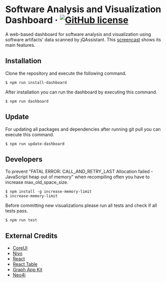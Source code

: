 # Software Analysis and Visualization Dashboard &middot; [![GitHub license](https://img.shields.io/badge/License-Apache%202.0-green.svg)](https://github.com/softvis-research/jqa-dashboard/blob/master/LICENSE) #

A web-based dashboard for software analysis and visualization using software artifacts' data scanned by jQAssistant. This [screencast](https://www.dropbox.com/s/l5cy1h0saj6khp5/Screencast-Software-Visualization-Dashboard-18-06-04.mp4?dl=0) shows its main features.

## Installation ##

Clone the repository and execute the following command.

```
$ npm run install-dashboard
```

After installation you can run the dashboard by executing this command.

```
$ npm run dashboard
```

## Update ##

For updating all packages and dependencies after running git pull you can execute this command.

```
$ npm run update-dashboard
```

## Developers ##

To prevent "FATAL ERROR: CALL_AND_RETRY_LAST Allocation failed - JavaScript heap out of memory" when recompiling often you have to increase max_old_space_size.

```
$ npm install -g increase-memory-limit
$ increase-memory-limit
```

Before committing new visualizations please run all tests and check if all tests pass.

```
$ npm run test
```


## External Credits ##

* [CoreUI](https://github.com/coreui/coreui-free-react-admin-template)
* [Nivo](https://github.com/plouc/nivo)
* [React](https://github.com/facebook/react)
* [React Table](https://github.com/react-tools/react-table)
* [Graph App Kit](https://github.com/neo4j-apps/graph-app-kit)
* [Neo4j](https://github.com/neo4j/neo4j)

